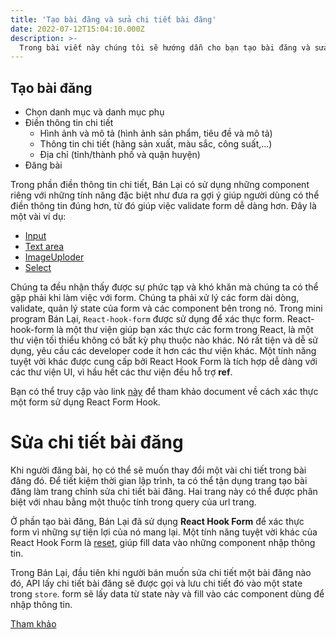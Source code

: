 ```yaml
---
title: 'Tạo bài đăng và sửa chi tiết bài đăng'
date: 2022-07-12T15:04:10.000Z
description: >-
  Trong bài viết này chúng tôi sẽ hướng dẫn cho bạn tạo bài đăng và sửa chi tiết bài đăng
---
```


## Tạo bài đăng

- Chọn danh mục và danh mục phụ
- Điền thông tin chi tiết
  - Hình ảnh và mô tả (hình ảnh sản phẩm, tiêu đề và mô tả)
  - Thông tin chi tiết (hãng sản xuất, màu sắc, công suất,...)
  - Địa chỉ (tỉnh/thành phố và quận huyện)
- Đăng bài

Trong phần điền thông tin chi tiết, Bán Lại có sử dụng những component riêng với những tính năng đặc biệt như đưa ra gợi ý giúp người dùng có thể điền thông tin đúng hơn, từ đó giúp việc validate form dễ dàng hơn. Đây là một vài ví dụ:

- [Input](https://harmless-impatiens-74a.notion.site/Input-7f24603283804d4084ea20349cc02207)
- [Text area](https://harmless-impatiens-74a.notion.site/Textarea-2cef345cbd284066ace5dcb83769a353)
- [ImageUploder](https://harmless-impatiens-74a.notion.site/Image-Uploader-8042663e285148a3ba282ed76d02f2b4)
- [Select](https://harmless-impatiens-74a.notion.site/Select-ca7da06cbad2482a9d82abc83b57e085)


Chúng ta đều nhận thấy được sự phức tạp và khó khăn mà chúng ta có thể gặp phải khi làm việc với form. Chúng ta phải xử lý các form dài dòng, validate, quản lý state của form và các component bên trong nó. Trong mini program Bán Lại, `React-hook-form` được sử dụng để xác thực form. React-hook-form là một thư viện giúp bạn xác thực các form trong React, là một thư viện tối thiểu không có bất kỳ phụ thuộc nào khác. Nó rất tiện và dễ sử dụng, yêu cầu các developer code ít hơn các thư viện khác. Một tính năng tuyệt vời khác được cung cấp bởi React Hook Form là tích hợp dễ dàng với các thư viện UI, vì hầu hết các thư viện đều hỗ trợ **ref**.

Bạn có thể truy cập vào link [này](https://react-hook-form.com/get-started/) để tham khảo document về cách xác thực một form sử dụng React Form Hook.

# Sửa chi tiết bài đăng

Khi người đăng bài, họ có thể sẽ muốn thay đổi một vài chi tiết trong bài đăng đó. Để tiết kiệm thời gian lập trình, ta có thể tận dụng trang tạo bài đăng làm trang chỉnh sửa chi tiết bài đăng. Hai trang này có thể được phân biệt với nhau bằng một thuộc tính trong query của url trang.

Ở phần tạo bài đăng, Bán Lại đã sử dụng **React Hook Form** để xác thực form vì những sự tiện lợi của nó mang lại. Một tính năng tuyệt vời khác của React Hook Form là [reset](https://react-hook-form.com/api/useform/reset/), giúp fill data vào những component nhập thông tin.



Trong Bán Lại, đầu tiên khi người bán muốn sửa chi tiết một bài đăng nào đó, API lấy chi tiết bài đăng sẽ được gọi và lưu chi tiết đó vào một state trong `store`. form sẽ lấy data từ state này và fill vào các component dùng để nhập thông tin.

[Tham khảo](https://harmless-impatiens-74a.notion.site/T-o-b-i-ng-v-s-a-chi-ti-t-b-i-ng-ccea11e79dba4ff0811326f7113e3896)